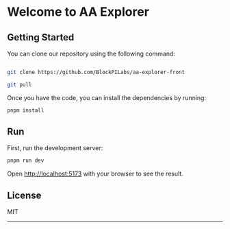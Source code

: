 # Welcome to AA Explorer

## Getting Started

You can clone our repository using the following command:

```bash

git clone https://github.com/BlockPILabs/aa-explorer-front

git pull
```
Once you have the code, you can install the dependencies by running:

```bash
pnpm install
```
## Run

First, run the development server:

```bash
pnpm run dev
```

Open [http://localhost:5173](http://localhost:5173) with your browser to see the result.



## License

MIT

---